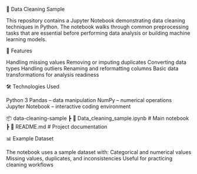 🧹 Data Cleaning Sample

This repository contains a Jupyter Notebook demonstrating data cleaning techniques in Python.
The notebook walks through common preprocessing tasks that are essential before performing data analysis or building machine learning models.

📌 Features

Handling missing values
Removing or imputing duplicates
Converting data types
Handling outliers
Renaming and reformatting columns
Basic data transformations for analysis readiness


🛠️ Technologies Used

Python 3
Pandas – data manipulation
NumPy – numerical operations
Jupyter Notebook – interactive coding environment


📦 data-cleaning-sample
 ┣ 📜 Data_cleaning_sample.ipynb   # Main notebook
 ┣ 📜 README.md                    # Project documentation


 📊 Example Dataset

The notebook uses a sample dataset with:
Categorical and numerical values
Missing values, duplicates, and inconsistencies
Useful for practicing cleaning workflows


